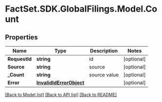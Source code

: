 # FactSet.SDK.GlobalFilings.Model.Count

## Properties

Name | Type | Description | Notes
------------ | ------------- | ------------- | -------------
**RequestId** | **string** | id | [optional] 
**Source** | **string** | source | [optional] 
**_Count** | **string** | source value | [optional] 
**Error** | [**InvalidIdErrorObject**](InvalidIdErrorObject.md) |  | [optional] 

[[Back to Model list]](../README.md#documentation-for-models) [[Back to API list]](../README.md#documentation-for-api-endpoints) [[Back to README]](../README.md)

